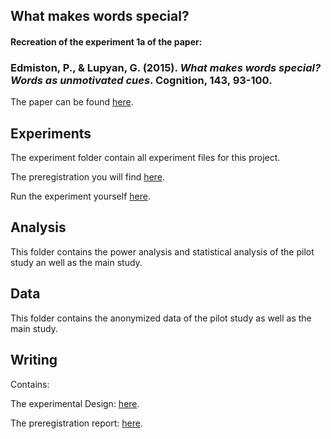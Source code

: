 ## What makes words special?
#### Recreation of the experiment 1a of the paper:
### Edmiston, P., & Lupyan, G. (2015). *What makes words special? Words as unmotivated cues*. Cognition, 143, 93-100.

The paper can be found [here](http://sapir.psych.wisc.edu/papers/edmiston_lupyan_2015_motivated.pdf).


## Experiments

The experiment folder contain all experiment files for this project.

The preregistration you will find [here](https://github.com/NelsAcquistapace/XPLab_SpecialWords_magpie/blob/master/writing/Experimental%20Design/Preregistration%20Report.pdf).

Run the experiment yourself [here](https://xplab2020-what-makes-words-special.netlify.app/).


## Analysis

This folder contains the power analysis and statistical analysis of the pilot study an well as the main study.


## Data

This folder contains the anonymized data of the pilot study as well as the main study.


## Writing

Contains:

The experimental Design: [here](https://github.com/NelsAcquistapace/XPLab_SpecialWords_magpie/blob/master/writing/Experimental%20Design/Experimental%20Design_The%20Facilitating%20Role%20of%20Language.pdf).

The preregistration report: [here](https://github.com/NelsAcquistapace/XPLab_SpecialWords_magpie/blob/master/writing/Experimental%20Design/Preregistration%20Report.pdf).
